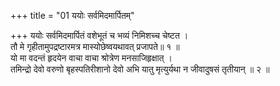 +++
title = "01 ययोः सर्वमिदमार्पितम्"

+++
ययोः सर्वमिदमार्पितं वशेभूतं च भव्यं निमिशच्च चेष्टत ।  
तौ मे गृहीतामुपद्रष्टारमत्र मास्योछेष्वयथावत् प्रजापते॥ १ ॥  
यो मा वदन्तं हृदयेन वाचा वाचा श्रोत्रेण मनसाजिहृक्षात् ।  
तमिन्द्रो देवो वरुणो बृहस्पतिरीशानो देवो अभि यातु मृत्युर्यथा न जीवादुषसं तृतीयान् ॥ २ ॥